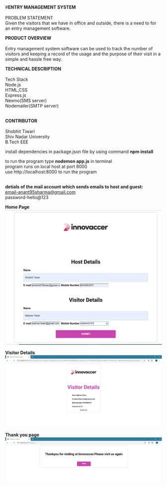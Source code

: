 
#**ENTRY MANAGEMENT SYSTEM**<br/><br/>
PROBLEM STATEMENT<br/>
Given the visitors that we have in office and outside, there is a need to for an entry management software.<br/>

**PRODUCT OVERVIEW**<br/><br/>
Entry management system software can be used to track the number of visitors and keeping a record of the usage and the purpose of their visit in a simple and hassle free way.<br/>  



**TECHNICAL DESCRIPTION**<br/><br/>
Tech Stack<br/>
Node.js<br/>
HTML,CSS<br/>
Express.js<br/>
Nexmo(SMS server)<br/>
Nodemailer(SMTP server)<br/><br/>  

**CONTRIBUTOR**<br/><br/>
Shobhit Tiwari<br/>
Shiv Nadar University<br/>
B.Tech EEE  <br/>


install dependencies in package.json file by using command **npm install** <br/> 

to run the program type **nodemon app.js** in terminal  <br/>
program runs on local host at port 8000   <br/>
use http://localhost:8000 to run the program  <br/><br/>




**detials of the mail account which sends emails to host and guest:**  <br/>
email-anant95sharma@gmail.com  <br/>
password-hello@123  <br/>



**Home Page**
![alt text](https://github.com/shobhu98/Invc/blob/master/home.JPG)


**Visitor Details**
![alt_text](https://github.com/shobhu98/Invc/blob/master/visitor%20details.JPG)


**Thank you page**
![alt_text](https://github.com/shobhu98/Invc/blob/master/thankyou.JPG)
